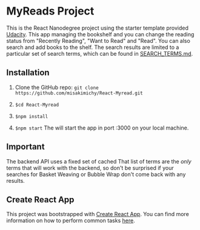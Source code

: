 # MyReads Project

This is the React Nanodegree project using the starter template provided [Udacity](https://github.com/udacity/reactnd-project-myreads-starter).
This app managing the bookshelf and you can change the reading status from "Recently Reading", "Want to Read" and "Read". 
You can also search and add books to the shelf. The search results are limited to a particular set of search terms, which can be found in [SEARCH_TERMS.md](SEARCH_TERMS.md).


## Installation
1. Clone the GitHub repo:
    `git clone https://github.com/misakimichy/React-Myread.git`

2. `$cd React-Myread`

3. `$npm install`

4. `$npm start`
    The will start the app in port :3000 on your local machine.


## Important
The backend API uses a fixed set of cached  That list of terms are the _only_ terms that will work with the backend, so don't be surprised if your searches for Basket Weaving or Bubble Wrap don't come back with any results.

## Create React App

This project was bootstrapped with [Create React App](https://github.com/facebookincubator/create-react-app). You can find more information on how to perform common tasks [here](https://github.com/facebookincubator/create-react-app/blob/master/packages/react-scripts/template/README.md).

